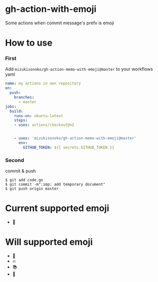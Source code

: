# gh-action-with-emoji

Some actions when commit message's prefx is emoji

# How to use  
  
### First  
Add `mizukisonoko/gh-action-memo-with-emoji@master` to your workflows yaml  

```yml
name: my actions in own repository
on:
  push:
    branches:
      - master
jobs:
  build:
    runs-on: ubuntu-latest
    steps:
    - uses: actions/checkout@v2


    - uses: 'mizukisonoko/gh-action-memo-with-emoji@master'
      env:
        GITHUB_TOKEN: ${{ secrets.GITHUB_TOKEN }}

```

### Second  
  
commit & push  

```shell
$ git add code.go
$ git commit -m":imp: add temporary document"
$ git push origin master
```

# Current supported emoji
- :imp:

# Will supported emoji
- :tada:
- :fire:
- :books:
- :bug: